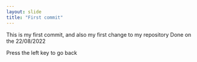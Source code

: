 ```yaml
---
layout: slide
title: "First commit"
---
```


This is my first commit, and also my first change to my repository
Done on the 22/08/2022

Press the left key to go back

